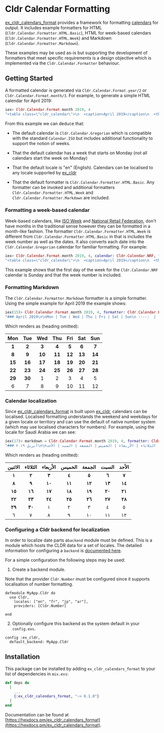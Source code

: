 # Cldr Calendar Formatting

[ex_cldr_calendars_format](https://hex.pm/packages/cldr_calendars_format) provides a framework for formatting [calendars](https://hex.pm/packages/cldr_calendars) for output.  It includes example formatters for HTML (`Cldr.Calendar.Formatter.HTML.Basic`), HTML for week-based calendars (`Cldr.Calendar.Formatter.HTML.Week`) and Markdown (`Cldr.Calendar.Formatter.Markdown`).

These examples may be used as-is but supporting the development of formatters that meet specific requirements is a design objective which is implemented via the `Cldr.Calendar.Formatter` behaviour.

## Getting Started

A formatted calendar is generated via `Cldr.Calendar.Format.year/2` or `Cldr.Calendar.Format.month/3`.  For example, to generate a simple HTML calendar for April 2019:

```elixir
iex> Cldr.Calendar.Format.month 2019, 4
"<table class=\"cldr_calendar\">\n  <caption>April 2019</caption\n  <th>\n    <td class=\"day_name, weekday\">Mon</td>\n    <td class=\"day_name, weekday\">Tue</td>\n    <td class=\"day_name, weekday\">Wed</td>\n...."
```

From this example we can deduce that:

* The default calendar is `Cldr.Calendar.Gregorian` which is compatible with the standard `Calendar.ISO` but includes additional functionality to support the notion of weeks.

* That the default calendar has a week that starts on Monday (not all calendars start the week on Monday)

* That the default locale is "en" (English).  Calendars can be localised to any locale supported by [ex_cldr](https://hex.pm/packages/ex_cldr)

* That the default formatter is `Cldr.Calendar.Formatter.HTML.Basic`. Any formatter can be invoked and additional formatters `Cldr.Calendar.Formatter.HTML.Week` and `Cldr.Calendar.Formatter.Markdown` are included.

### Formatting a week-based calendar

Week-based calendars, like [ISO Week]() and [National Retail Federation](), don't have months in the traditional sense however they can be formatted in a month-like fashion.  The formatter `Cldr.Calendar.Formatter.HTML.Week` is different from `Cldr.Calendar.Formatter.HTML.Basic` in that is includes the week number as well as the dates.  It also converts each date into the `Cldr.Calendar.Gregorian` calendar for familiar formatting.  For example:

```elixir
iex> Cldr.Calendar.Format.month 2019, 4, calendar: Cldr.Calendar.NRF, formatter: Cldr.Calendar.Formatter.HTML.Week
"<table class=\"cldr_calendar\">\n  <caption>April 2019</caption\n  <th>\n    <td> </td>\n    <td class=\"day_name, weekend\">Sun</td>\n    <td class=\"day_name, weekday\">Mon</td>\n    <td class=\"day_name, weekday\">Tue</td>\n    <td class=\"day_name, weekday\">Wed</td>\n    <td class=\"day_name, weekday\">Thu</td>\n    <td class=\"day_name, weekday\">Fri</td>\n    <td class=\"day_name, weekend\">Sat</td>\n\n  </th>\n  <tr>\n    <td class=\"week\">W14</td>\n ... "
```

This example shows that the first day of the week for the `Cldr.Calendar.NRF` calendar is Sunday and that the week number is included.

### Formatting Markdown

The `Cldr.Calendar.Formatter.Markdown` formatter is a simple formatter.  Using the simple example for April 2019 the example shows:
```elixir
iex(15)> Cldr.Calendar.Format.month 2019, 4, formatter: Cldr.Calendar.Formatter.Markdown
"### April 2019\n\nMon | Tue | Wed | Thu | Fri | Sat | Sun\n :---:  |  :---:  |  :---:  |  :---:  |  :---:  |  :---:  |  :---: \n**1** | **2** | **3** | **4** | **5** | **6** | **7**\n**8** | **9** | **10** | **11** | **12** | **13** | **14**\n**15** | **16** | **17** | **18** | **19** | **20** | **21**\n**22** | **23** | **24** | **25** | **26** | **27** | **28**\n**29** | **30** | 1 | 2 | 3 | 4 | 5\n6 | 7 | 8 | 9 | 10 | 11 | 12\n"
```
Which renders as (heading omitted):

Mon | Tue | Wed | Thu | Fri | Sat | Sun
 :---:  |  :---:  |  :---:  |  :---:  |  :---:  |  :---:  |  :---:
**1** | **2** | **3** | **4** | **5** | **6** | **7**
**8** | **9** | **10** | **11** | **12** | **13** | **14**
**15** | **16** | **17** | **18** | **19** | **20** | **21**
**22** | **23** | **24** | **25** | **26** | **27** | **28**
**29** | **30** | 1 | 2 | 3 | 4 | 5
6 | 7 | 8 | 9 | 10 | 11 | 12

### Calendar localization

Since [ex_cldr_calendars_format](https://hex.pm/packages/ex_cldr_calendars_format) is built upon [ex_cldr](https://hex.pm/packages/ex_cldr), calendars can be localised.  Localised formatting understands the weekend and weekdays for a given locale or territory and can use the default of native number system (which may use localised characters for numbers).  For example, using the locale for Saudi Arabia we can see:

```elixir
iex(17)> markdown = Cldr.Calendar.Format.month 2019, 4, formatter: Cldr.Calendar.Formatter.Markdown, locale: "ar-SA"
"### أبريل ٢٠١٩\n\nالاثنين | الثلاثاء | الأربعاء | الخميس | الجمعة | السبت | الأحد\n :---:  |  :---:  |  :---:  |  :---:  |  :---:  |  :---:  |  :---: \n**١** | **٢** | **٣** | **٤** | **٥** | **٦** | **٧**\n**٨** | **٩** | **١٠** | **١١** | **١٢** | **١٣** | **١٤**\n**١٥** | **١٦** | **١٧** | **١٨** | **١٩** | **٢٠** | **٢١**\n**٢٢** | **٢٣** | **٢٤** | **٢٥** | **٢٦** | **٢٧** | **٢٨**\n**٢٩** | **٣٠** | ١ | ٢ | ٣ | ٤ | ٥\n٦ | ٧ | ٨ | ٩ | ١٠ | ١١ | ١٢\n"
```
Which renders as (heading omitted):

الاثنين | الثلاثاء | الأربعاء | الخميس | الجمعة | السبت | الأحد
 :---:  |  :---:  |  :---:  |  :---:  |  :---:  |  :---:  |  :---:
**١** | **٢** | **٣** | **٤** | **٥** | **٦** | **٧**
**٨** | **٩** | **١٠** | **١١** | **١٢** | **١٣** | **١٤**
**١٥** | **١٦** | **١٧** | **١٨** | **١٩** | **٢٠** | **٢١**
**٢٢** | **٢٣** | **٢٤** | **٢٥** | **٢٦** | **٢٧** | **٢٨**
**٢٩** | **٣٠** | ١ | ٢ | ٣ | ٤ | ٥
٦ | ٧ | ٨ | ٩ | ١٠ | ١١ | ١٢

### Configuring a Cldr backend for localization

In order to localize date parts a`backend` module must be defined. This
is a module which hosts the CLDR data for a set of locales. The detailed
information for configuring a `backend` is [documented here](https://hexdocs.pm/ex_cldr/readme.html#configuration).

For a simple configuration the following steps may be used:

1. Create a backend module.

Note that the provider `Cldr.Number` must be configured since it supports localisation of number formatting.

```
defmodule MyApp.Cldr do
  use Cldr,
    locales: ["en", "fr", "jp", "ar"],
    providers: [Cldr.Number]

end
```

2. Optionally configure this backend as the system default in your `config.exs`.
```
config :ex_cldr,
  default_backend: MyApp.Cldr
```

## Installation

This package can be installed by adding `ex_cldr_calendars_format` to your list of dependencies in `mix.exs`:

```elixir
def deps do
  [
    ...
    {:ex_cldr_calendars_format, "~> 0.1.0"}
  ]
end
```

Documentation can be found at [https://hexdocs.pm/ex_cldr_calendars_format](https://hexdocs.pm/ex_cldr_calendars_format).

